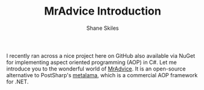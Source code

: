 ﻿---
layout: post
author: Shane Skiles
title: MrAdvice Introduction
tags: [c#, mradvice, aop, aspect oriented programming]
---

I recently ran across a nice project here on GitHub also available via NuGet for 
implementing aspect oriented programming (AOP) in C#. Let me introduce you to the wonderful 
world of <a href="https://github.com/ArxOne/MrAdvice">MrAdvice</a>. It is an open-source 
alternative to PostSharp's <a href="https://www.postsharp.net/metalama">metalama</a>, 
which is a commercial AOP framework for .NET.


```csharp

```